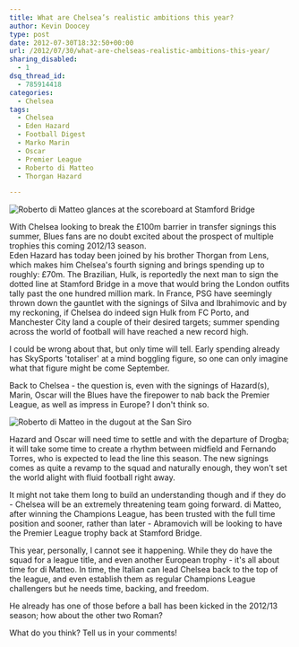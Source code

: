 ```yaml
---
title: What are Chelsea’s realistic ambitions this year?
author: Kevin Doocey
type: post
date: 2012-07-30T18:32:50+00:00
url: /2012/07/30/what-are-chelseas-realistic-ambitions-this-year/
sharing_disabled:
  - 1
dsq_thread_id:
  - 785914418
categories:
  - Chelsea
tags:
  - Chelsea
  - Eden Hazard
  - Football Digest
  - Marko Marin
  - Oscar
  - Premier League
  - Roberto di Matteo
  - Thorgan Hazard

---
```

![Roberto di Matteo glances at the scoreboard at Stamford Bridge](/uploads/2012/07/Roberto-di-Matteo-Chelsea.jpg)

With Chelsea looking to break the £100m barrier in transfer signings this summer, Blues fans are no doubt excited about the prospect of multiple trophies this coming 2012/13 season.  
Eden Hazard has today been joined by his brother Thorgan from Lens, which makes him Chelsea's fourth signing and brings spending up to roughly: £70m. The Brazilian, Hulk, is reportedly the next man to sign the dotted line at Stamford Bridge in a move that would bring the London outfits tally past the one hundred million mark. In France, PSG have seemingly thrown down the gauntlet with the signings of Silva and <!--more--> Ibrahimovic and by my reckoning, if Chelsea do indeed sign Hulk from FC Porto, and Manchester City land a couple of their desired targets; summer spending across the world of football will have reached a new record high.

I could be wrong about that, but only time will tell. Early spending already has SkySports 'totaliser' at a mind boggling figure, so one can only imagine what that figure might be come September.

Back to Chelsea - the question is, even with the signings of Hazard(s), Marin, Oscar will the Blues have the firepower to nab back the Premier League, as well as impress in Europe? I don't think so.

![Roberto di Matteo in the dugout at the San Siro](/uploads/2012/07/di-Matteo-Chelsea-FC.jpg)

Hazard and Oscar will need time to settle and with the departure of Drogba; it will take some time to create a rhythm between midfield and Fernando Torres, who is expected to lead the line this season. The new signings comes as quite a revamp to the squad and naturally enough, they won't set the world alight with fluid football right away.

It might not take them long to build an understanding though and if they do - Chelsea will be an extremely threatening team going forward. di Matteo, after winning the Champions League, has been trusted with the full time position and sooner, rather than later - Abramovich will be looking to have the Premier League trophy back at Stamford Bridge.

This year, personally, I cannot see it happening. While they do have the squad for a league title, and even another European trophy - it's all about time for di Matteo. In time, the Italian can lead Chelsea back to the top of the league, and even establish them as regular Champions League challengers but he needs time, backing, and freedom.

He already has one of those before a ball has been kicked in the 2012/13 season; how about the other two Roman?

What do you think? Tell us in your comments!
